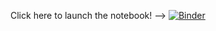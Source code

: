 Click here to launch the notebook! --> [![Binder](https://mybinder.org/badge_logo.svg)](https://mybinder.org/v2/gh/taylorwirth4/ScrippsPierSCS_SASS/main?labpath=ScrippsPierSCS_SASS%2FSIOpier_SCS_dr_live.ipynb)

